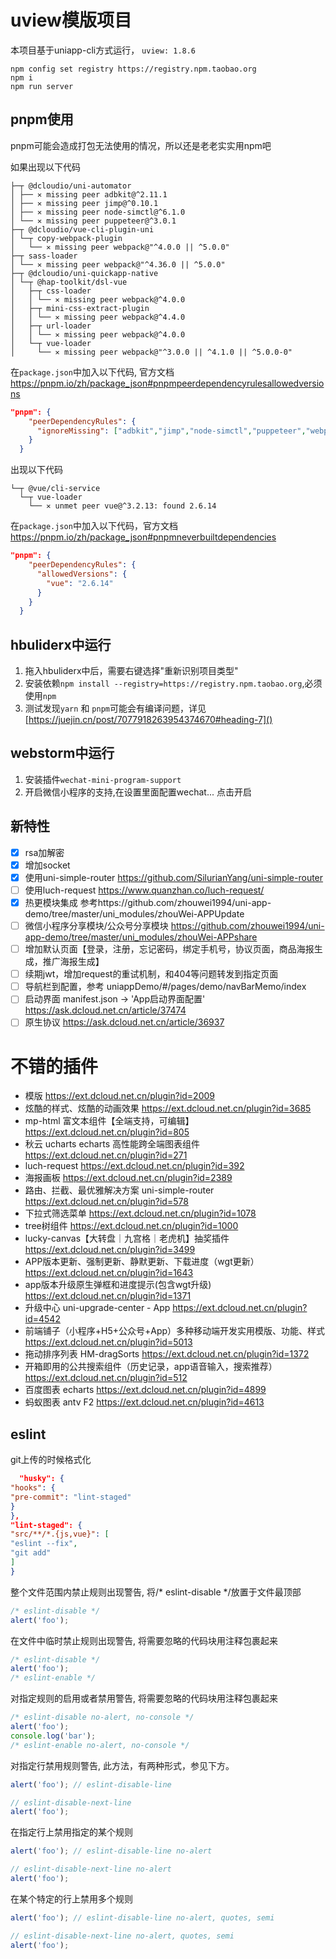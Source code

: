 # uview模版项目

本项目基于uniapp-cli方式运行， `uview: 1.8.6`

```shell
npm config set registry https://registry.npm.taobao.org
npm i 
npm run server
```

## pnpm使用

pnpm可能会造成打包无法使用的情况，所以还是老老实实用npm吧

如果出现以下代码
```text
├─┬ @dcloudio/uni-automator
│ ├── ✕ missing peer adbkit@^2.11.1
│ ├── ✕ missing peer jimp@^0.10.1
│ ├── ✕ missing peer node-simctl@^6.1.0
│ └── ✕ missing peer puppeteer@^3.0.1
├─┬ @dcloudio/vue-cli-plugin-uni
│ └─┬ copy-webpack-plugin
│   └── ✕ missing peer webpack@"^4.0.0 || ^5.0.0"
├─┬ sass-loader
│ └── ✕ missing peer webpack@"^4.36.0 || ^5.0.0"
├─┬ @dcloudio/uni-quickapp-native
│ └─┬ @hap-toolkit/dsl-vue
│   ├─┬ css-loader
│   │ └── ✕ missing peer webpack@^4.0.0
│   ├─┬ mini-css-extract-plugin
│   │ └── ✕ missing peer webpack@^4.4.0
│   ├─┬ url-loader
│   │ └── ✕ missing peer webpack@^4.0.0
│   └─┬ vue-loader
│     └── ✕ missing peer webpack@"^3.0.0 || ^4.1.0 || ^5.0.0-0"
```

在`package.json`中加入以下代码, 官方文档 https://pnpm.io/zh/package_json#pnpmpeerdependencyrulesallowedversions
```json
"pnpm": {
    "peerDependencyRules": {
      "ignoreMissing": ["adbkit","jimp","node-simctl","puppeteer","webpack"],
    }
  }
```

出现以下代码
```text
└─┬ @vue/cli-service
  └─┬ vue-loader
    └── ✕ unmet peer vue@^3.2.13: found 2.6.14
```

在`package.json`中加入以下代码，官方文档 https://pnpm.io/zh/package_json#pnpmneverbuiltdependencies
```json
"pnpm": {
    "peerDependencyRules": {
      "allowedVersions": {
        "vue": "2.6.14"
      }
    }
  }
```


## hbuliderx中运行

1. 拖入hbuliderx中后，需要右键选择"重新识别项目类型"
2. 安装依赖`npm install --registry=https://registry.npm.taobao.org`,必须使用`npm`
3. 测试发现`yarn` 和 `pnpm`可能会有编译问题，详见[https://juejin.cn/post/7077918263954374670#heading-7]()

## webstorm中运行
1. 安装插件`wechat-mini-program-support`
2. 开启微信小程序的支持,在设置里面配置wechat... 点击开启


## 新特性

- [x] rsa加解密
- [x] 增加socket
- [x] 使用uni-simple-router https://github.com/SilurianYang/uni-simple-router
- [ ] 使用luch-request https://www.quanzhan.co/luch-request/
- [x] 热更模块集成 参考https://github.com/zhouwei1994/uni-app-demo/tree/master/uni_modules/zhouWei-APPUpdate
- [ ] 微信小程序分享模块/公众号分享模块 https://github.com/zhouwei1994/uni-app-demo/tree/master/uni_modules/zhouWei-APPshare
- [ ] 增加默认页面【登录，注册，忘记密码，绑定手机号，协议页面，商品海报生成，推广海报生成】
- [ ] 续期jwt，增加request的重试机制，和404等问题转发到指定页面
- [ ] 导航栏到配置，参考 uniappDemo/#/pages/demo/navBarMemo/index
- [ ] 启动界面 manifest.json -> 'App启动界面配置' https://ask.dcloud.net.cn/article/37474
- [ ] 原生协议 https://ask.dcloud.net.cn/article/36937

# 不错的插件

- 模版 https://ext.dcloud.net.cn/plugin?id=2009
- 炫酷的样式、炫酷的动画效果 https://ext.dcloud.net.cn/plugin?id=3685
- mp-html 富文本组件【全端支持，可编辑】 https://ext.dcloud.net.cn/plugin?id=805
- 秋云 ucharts echarts 高性能跨全端图表组件 https://ext.dcloud.net.cn/plugin?id=271
- luch-request https://ext.dcloud.net.cn/plugin?id=392
- 海报画板 https://ext.dcloud.net.cn/plugin?id=2389
- 路由、拦截、最优雅解决方案 uni-simple-router https://ext.dcloud.net.cn/plugin?id=578
- 下拉式筛选菜单 https://ext.dcloud.net.cn/plugin?id=1078
- tree树组件 https://ext.dcloud.net.cn/plugin?id=1000
- lucky-canvas【大转盘｜九宫格｜老虎机】抽奖插件 https://ext.dcloud.net.cn/plugin?id=3499
- APP版本更新、强制更新、静默更新、下载进度（wgt更新） https://ext.dcloud.net.cn/plugin?id=1643
- app版本升级原生弹框和进度提示(包含wgt升级)  https://ext.dcloud.net.cn/plugin?id=1371
- 升级中心 uni-upgrade-center - App https://ext.dcloud.net.cn/plugin?id=4542
- 前端铺子（小程序+H5+公众号+App）多种移动端开发实用模版、功能、样式 https://ext.dcloud.net.cn/plugin?id=5013
- 拖动排序列表 HM-dragSorts https://ext.dcloud.net.cn/plugin?id=1372
- 开箱即用的公共搜索组件（历史记录，app语音输入，搜索推荐） https://ext.dcloud.net.cn/plugin?id=512
- 百度图表 echarts https://ext.dcloud.net.cn/plugin?id=4899
- 蚂蚁图表 antv F2 https://ext.dcloud.net.cn/plugin?id=4613

## eslint

git上传的时候格式化

```json
  "husky": {
"hooks": {
"pre-commit": "lint-staged"
}
},
"lint-staged": {
"src/**/*.{js,vue}": [
"eslint --fix",
"git add"
]
}

```

整个文件范围内禁止规则出现警告, 将/* eslint-disable */放置于文件最顶部

```javascript
/* eslint-disable */
alert('foo');
```

在文件中临时禁止规则出现警告, 将需要忽略的代码块用注释包裹起来

```javascript
/* eslint-disable */
alert('foo');
/* eslint-enable */
```

对指定规则的启用或者禁用警告, 将需要忽略的代码块用注释包裹起来

```javascript
/* eslint-disable no-alert, no-console */
alert('foo');
console.log('bar');
/* eslint-enable no-alert, no-console */
```

对指定行禁用规则警告, 此方法，有两种形式，参见下方。

```javascript
alert('foo'); // eslint-disable-line

// eslint-disable-next-line
alert('foo');
```

在指定行上禁用指定的某个规则

```javascript
alert('foo'); // eslint-disable-line no-alert

// eslint-disable-next-line no-alert
alert('foo');
```

在某个特定的行上禁用多个规则

```javascript
alert('foo'); // eslint-disable-line no-alert, quotes, semi

// eslint-disable-next-line no-alert, quotes, semi
alert('foo');

```
